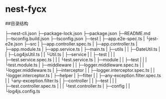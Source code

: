 # nest-fycx
##目录结构

├─nest-cli.json
├─package-lock.json
├─package.json
├─README.md
├─tsconfig.build.json
├─tsconfig.json
├─test
|  ├─app.e2e-spec.ts
|  └jest-e2e.json
├─src
|  ├─app.controller.spec.ts
|  ├─app.controller.ts
|  ├─app.module.ts
|  ├─app.service.ts
|  ├─main.ts
|  ├─utils
|  |   ├─DateUtil.ts
|  |   ├─Log4jsUtil.ts
|  |   └Util.ts
|  ├─service
|  |    ├─test
|  |    |  ├─test.service.spec.ts
|  |    |  └test.service.ts
|  ├─module
|  |   ├─test
|  |   |  └test.module.ts
|  ├─middleware
|  |     ├─logger.middleware.spec.ts
|  |     └logger.middleware.ts
|  ├─interceptor
|  |      ├─logger.interceptor.spec.ts
|  |      └logger.interceptor.ts
|  ├─helper
|  ├─filter
|  |   ├─any-exception.filter.spec.ts
|  |   └any-exception.filter.ts
|  ├─controller
|  |     ├─test
|  |     |  ├─test.controller.spec.ts
|  |     |  └test.controller.ts
|  ├─config
|  |   └log4js.config.ts
